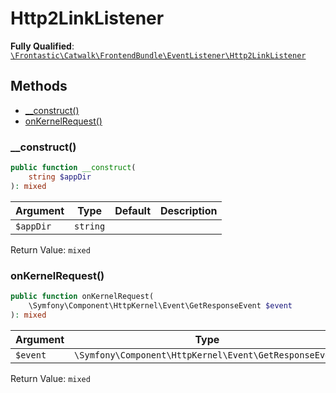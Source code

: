 #  Http2LinkListener

**Fully Qualified**: [`\Frontastic\Catwalk\FrontendBundle\EventListener\Http2LinkListener`](../../../../src/php/FrontendBundle/EventListener/Http2LinkListener.php)

## Methods

* [__construct()](#__construct)
* [onKernelRequest()](#onkernelrequest)

### __construct()

```php
public function __construct(
    string $appDir
): mixed
```

Argument|Type|Default|Description
--------|----|-------|-----------
`$appDir`|`string`||

Return Value: `mixed`

### onKernelRequest()

```php
public function onKernelRequest(
    \Symfony\Component\HttpKernel\Event\GetResponseEvent $event
): mixed
```

Argument|Type|Default|Description
--------|----|-------|-----------
`$event`|`\Symfony\Component\HttpKernel\Event\GetResponseEvent`||

Return Value: `mixed`

